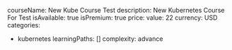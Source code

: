courseName: New Kube Course Test
description: New Kubernetes Course For Test
isAvailable: true
isPremium: true
price: 
  value: 22
  currency: USD
categories: 
  - kubernetes
learningPaths: []
complexity: advance
